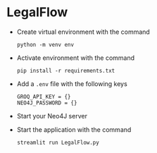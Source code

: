 # LegalFlow

- Create virtual environment with the command

  ```
  python -m venv env
  ```

- Activate environment with the command

  ```
  pip install -r requirements.txt
  ```

- Add a `.env` file with the following keys

  ```
  GROQ_API_KEY = {}
  NEO4J_PASSWORD = {}
  ```

- Start your Neo4J server

- Start the application with the command

  ```
  streamlit run LegalFlow.py
  ```